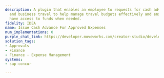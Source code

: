 ```yaml
---
description: A plugin that enables an employee to requests for cash advances for events
  and business travel to help manage travel budgets effectively and ensures employees
  have access to funds when needed.
fidelity: IDEA
name: Issue Cash Advance For Approved Expenses
num_implementations: 0
purple_chat_link: https://developer.moveworks.com/creator-studio/developer-tools/purple-chat-builder/?workspace=%7B%22title%22%3A%22My+Workspace%22%2C%22botSettings%22%3A%7B%7D%2C%22mocks%22%3A%5B%7B%22id%22%3A6991%2C%22title%22%3A%22Mock+1%22%2C%22transcript%22%3A%7B%22settings%22%3A%7B%22colorStyle%22%3A%22LIGHT%22%2C%22startTime%22%3A%2211%3A43+AM%22%2C%22defaultPerson%22%3A%22GWEN%22%2C%22editable%22%3Atrue%7D%2C%22messages%22%3A%5B%7B%22from%22%3A%22USER%22%2C%22text%22%3A%22%3Cp%3EI+need+to+request+a+cash+advance+for+upcoming+travel%3C%2Fp%3E%22%7D%2C%7B%22from%22%3A%22ANNOTATION%22%2C%22text%22%3A%22%3Cp%3E%E2%9C%85+Working+on+%3Cb%3ERequest+Cash+Advance+For+Travel%3C%2Fb%3E%3Cbr%3E%E2%8F%B3+Calling+Plugin+%3Cb%3EIssue+Cash+Advance+For+Approved+Expenses%3C%2Fb%3E%3Cbr%3E%3C%2Fp%3E%22%7D%2C%7B%22from%22%3A%22BOT%22%2C%22text%22%3A%22Sure%2C+I+can+help+with+that.+Could+you+please+specify+the+total+amount+needed+for+the+cash+advance%3F%22%7D%2C%7B%22from%22%3A%22USER%22%2C%22text%22%3A%22%24500+for+upcoming+travel+expenses.%22%7D%2C%7B%22from%22%3A%22BOT%22%2C%22text%22%3A%22I%27ve+submitted+your+cash+advance+request+for+%24500.+Your+request+number+is+%2345678.+You+will+receive+a+notification+when+it%27s+approved.+Is+there+anything+else+I+can+assist+you+with%3F%22%7D%5D%7D%7D%5D%7D
solution_tags:
- Approvals
- Finance
- Finance - Expense Management
systems:
- sap-concur

---
```

